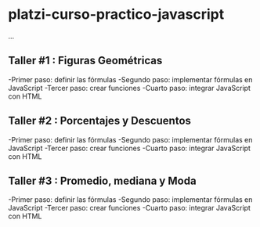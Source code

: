 # platzi-curso-practico-javascript

...

## Taller #1 : Figuras Geométricas

-Primer paso: definir las fórmulas
-Segundo paso: implementar fórmulas en JavaScript
-Tercer paso: crear funciones
-Cuarto paso: integrar JavaScript con HTML 

## Taller #2 : Porcentajes y Descuentos

-Primer paso: definir las fórmulas
-Segundo paso: implementar fórmulas en JavaScript
-Tercer paso: crear funciones
-Cuarto paso: integrar JavaScript con HTML

## Taller #3 : Promedio, mediana y Moda

-Primer paso: definir las fórmulas
-Segundo paso: implementar fórmulas en JavaScript
-Tercer paso: crear funciones
-Cuarto paso: integrar JavaScript con HTML